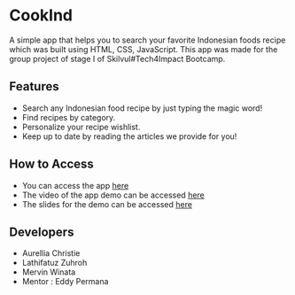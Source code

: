 # CookInd

A simple app that helps you to search your favorite Indonesian foods recipe which was built using HTML, CSS, JavaScript. This app was made for the group project of stage I of Skilvul#Tech4Impact Bootcamp.

## Features
- Search any Indonesian food recipe by just typing the magic word!
- Find recipes by category.
- Personalize your recipe wishlist.
- Keep up to date by reading the articles we provide for you!

## How to Access
- You can access the app [here](https://bit.ly/Cookind) 
- The video of the app demo can be accessed [here](https://www.youtube.com/watch?v=rN7U5qaaha4)
- The slides for the demo can be accessed [here](https://docs.google.com/presentation/d/1ivkkH6tvpdhaig03hdU4XxZd6xGDNL56m47FmAshUMU/edit?usp=sharing)

## Developers
- Aurellia Christie
- Lathifatuz Zuhroh
- Mervin Winata
- Mentor : Eddy Permana



